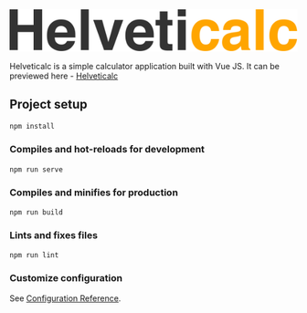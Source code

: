 <img src="https://github.com/JClique/Helveticalc/blob/master/src/assets/logo.png?raw=true">

Helveticalc is a simple calculator application built with Vue JS. It can be previewed here - <a href="http://jclique-helveticalc.s3-website.eu-west-2.amazonaws.com/">Helveticalc</a>

## Project setup
```
npm install
```

### Compiles and hot-reloads for development
```
npm run serve
```

### Compiles and minifies for production
```
npm run build
```

### Lints and fixes files
```
npm run lint
```

### Customize configuration
See [Configuration Reference](https://cli.vuejs.org/config/).
